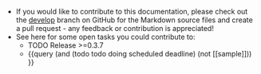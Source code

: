 - If you would like to contribute to this documentation, please check out the [develop](https://github.com/mschmidtkorth/logseq-msk-docs/tree/develop) branch on GitHub for the Markdown source files and create a pull request - any feedback or contribution is appreciated!
- See here for some open tasks you could contribute to:
	- TODO Release >=0.3.7
	- {{query (and (todo todo doing scheduled deadline) (not [[sample]])) }}